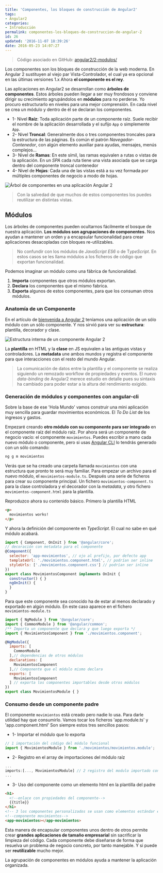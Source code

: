 ```yaml
---
title: 'Componentes, los bloques de construcción de Angular2'
tags:  
- Angular2
categories:
- Introducción 
permalink: componentes-los-bloques-de-construccion-de-angular-2
id: 26
updated: '2016-11-07 18:39:26'
date: 2016-05-23 14:07:27
---
```


>Código asociado en GitHub: [angular2/2-modulos/](https://github.com/AcademiaBinaria/angular2/tree/master/2-modulos) 

Los componentes son los bloques de construcción de la web moderna. En Angular 2 sustituyen al viejo par Vista-Controlador, el cual ya era opcional en las últimas versiones 1.x Ahora **el componente es el rey**.

Las aplicaciones en Angular2 se desarrollan como **árboles de componentes**. Estos árboles pueden llegar a ser muy frondosos y conviene dirigir su crecimiento agrupándolos en **módulos** para no perderse. Yo procuro estructurarlo en niveles para una mejor comprensión. En cada nivel se crea un módulo y dentro de él se declaran los componentes.

* 1- Nivel **Raíz**:
Toda aplicación parte de un componente raíz. Suele recibir el nombre de la aplicación desarrollada y el sufijo `App` o simplemente `App`. 
* 2- Nivel **Troncal**:
Generalmente dos o tres componentes troncales para la estructura de las páginas. Es común el patrón *Navegador-Contenedor*, con algún elemento auxiliar para ayudas, mensajes, menús complejos... 
* 3- Nivel de **Ramas**:
En este símil, las ramas equivalen a rutas o vistas de la aplicación. En un *SPA* cada ruta tiene una vista asociada que se carga dentro del componente troncal contenedor 
* 4- Nivel de **Hojas**:
Cada una de las vistas está a su vez formada por múltiples componentes de negocio a modo de hojas. 

![Árbol de componentes en una aplicación Angular 2](/images/ng2-Arbol-de-componentes.jpg)

>Con la salvedad de que muchos de estos componentes los puedes reutilizar en distintas vistas.

## Módulos

Los árboles de componentes pueden ocultarnos fácilmente el bosque de nuestra aplicación. **Los módulos son agrupaciones de componentes.** Nos ayudan a mantener un orden y a encapsular funcionalidad para crear aplicaciones desacopladas con bloques re-utilizables.

> No confundir con los módulos de *JavaScript ES6* o de T*ypeScript*. En estos casos se les llama módulos a los ficheros de código que exportan funcionalidad. 

Podemos imaginar un módulo como una fábrica de funcionalidad.
1. **Importa** componentes que otros módulos exportan.
2. **Declara** los componentes que el mismo fabrica.  
3. **Exporta** algunos de estos componentes, para que los consuman otros módulos.


### Anatomía de un Componente
En el artículo de [bienvenida a Angular 2](http://academia-binaria.com/hola-mundo-en-angular-2/) teníamos una aplicación de un sólo módulo con un sólo componente. Y nos sirvió para ver su **estructura**: plantilla, decorador y clase.

![Estructura interna de un componente Angular 2](/images/ng2Component--1-.jpg)

La **plantilla** en HTML y la **clase** en JS equivalen a las antiguas vistas y controladores. La **metadata** une ambos mundos y registra el componente para que interacciones con el resto del mundo Angular. 

>La comunicación de datos entre la plantilla y el componente se realiza siguiendo un remozado workflow de propiedades y eventos. El nuevo *data-binding* de Angular2 merece estudio en detalle pues su sintaxis ha cambiado para poder estar a la altura del rendimiento exigido. 




### Generación de módulos y componentes con angular-cli

Sobre la base de ese 'Hola Mundo' vamos construir una mini aplicación muy sencilla para guardar movimientos económicos. El *To Do List* de los ingresos y gastos. 

Empezaré creando **otro módulo con su componente para ser integrado** en el componente raíz del módulo raíz. Por ahora será un componente de negocio vacío: el componente `movimientos`. Puedes escribir a mano cada nuevo módulo o componente, pero si usas [Angular CLI](https://cli.angular.io/) lo tendrás generado con un sólo comando:

```bash 
ng g m movimientos
``` 

Verás que se ha creado una carpeta llamada `movimientos` con una estructura que pronto te será muy familiar. Para empezar un archivo para el nuevo módulo, el `movimientos-module.ts`. Después una serie de ficheros para crear su componente principal. Un fichero `movimientos-component.ts` para la clase controladora y el decorador con la *metadata*, y otro fichero `movimientos-component.html` para la plantilla.

Reproduzco ahora su contenido básico. Primero la plantilla HTML

```html
<p>
  movimientos works!
</p>
```
Y ahora la definición del componente en *TypeScript*. El cual no sabe en qué módulo acabará.

```javascript
import { Component, OnInit } from '@angular/core';
// decoración con metadata para el componente
@Component({
  selector: 'app-movimientos', // ojo al prefijo, por defecto app
  templateUrl: './movimientos.component.html', // podrían ser inline
  styleUrls: ['./movimientos.component.css'] // podrían ser inline
})
export class MovimientosComponent implements OnInit {
  constructor() { }
  ngOnInit() {
  }
}
```

Para que este componente sea conocido ha de estar al menos declarado y exportado en algún módulo. En este caso aparece en el fichero `movimientos-module.ts`

```javascript
import { NgModule } from '@angular/core';
import { CommonModule } from '@angular/common';
/** Importa un componente que declara y que luego exporta */
import { MovimientosComponent } from './movimientos.component';

@NgModule({
  imports: [
    CommonModule
  ],// dependencias de otros módulos
  declarations: [
    MovimientosComponent
  ],// Componente que el módulo mismo declara
  exports: [
    MovimientosComponent
  ] // exporta los componentes importables desde otros módulos
})
export class MovimientosModule { }
```

### Consumo desde un componente padre
El componente `movimientos` está creado pero nadie lo usa. Para darle utilidad hay que consumirlo. Vamos tocar los ficheros 'app.module.ts' y 'app.component.html' Son siempre estos tres sencillos pasos:

* 1- Importar el módulo que lo exporta
```javascript
// 1 importación del código del módulo funcional
import { MovimientosModule } from './movimientos/movimientos.module';
```
* 2- Registro en el array de importaciones del módulo raíz
```javascript
...
imports:[..., MovimientosModule] // 2 registro del modulo importado con todo lo que exporta
...
```
* 3- Uso del componente como un elemento html en la plantilla del padre
```html
<h1>
  <!--enlace con propiedades del componente-->
  {{title}}
</h1>
<!-- 3 los componentes personalizados se usan como elementos estándar en html-->
<!--componente movimientos-->
<app-movimientos></app-movimientos>
```


Esta manera de encapsular componentes unos dentro de otros permite crear **grandes aplicaciones de tamaño empresarial** sin sacrificar la limpieza del código. Cada componente debe diseñarse de forma que resuelva un problema de negocio concreto, por tanto manejable. Y si puede ser **reutilizable** mucho mejor.

La agrupación de componentes en módulos ayuda a mantener la aplicación organizada.